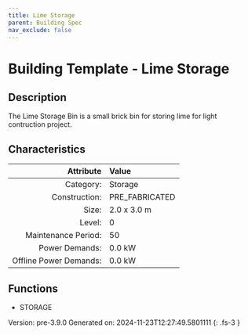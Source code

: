 ```yaml
---
title: Lime Storage
parent: Building Spec
nav_exclude: false
---
```

# Building Template - Lime Storage

## Description
The Lime Storage Bin is a small brick bin for storing lime for light contruction project.

## Characteristics

| Attribute      | Value |
|--------:|:------|
|Category:|Storage|
|Construction:|PRE_FABRICATED|
|Size:|2.0 x 3.0 m|
|Level:|0|
|Maintenance Period:|50|
|Power Demands:|0.0 kW|
|Offline Power Demands:|0.0 kW|


## Functions
      
- STORAGE




Version: pre-3.9.0 Generated on: 2024-11-23T12:27:49.5801111
{: .fs-3 }